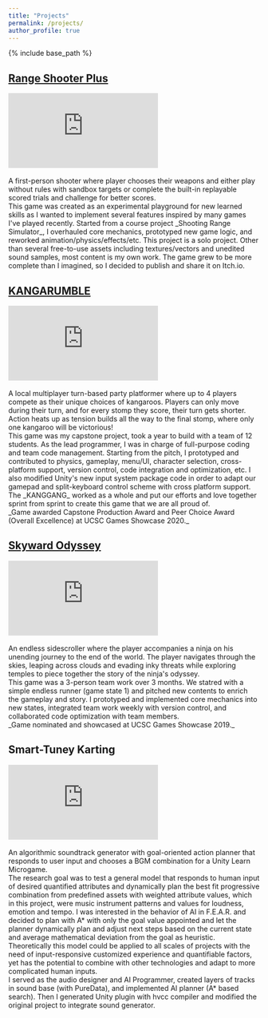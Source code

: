 ```yaml
---
title: "Projects"
permalink: /projects/
author_profile: true
---
```


{% include base_path %}


## [Range Shooter Plus](https://ccd729.itch.io/range-shooter-plus)

<div style="max-width: 560px"><iframe src="https://www.youtube.com/embed/byxF5zNNaDE" title="YouTube video player" frameborder="0" allow="accelerometer; autoplay; clipboard-write; encrypted-media; gyroscope; picture-in-picture" allowfullscreen></iframe></div>
<br>
A first-person shooter where player chooses their weapons and either play without rules with sandbox targets or complete the built-in replayable scored trials and challenge for better scores. 
<br>
This game was created as an experimental playground for new learned skills as I wanted to implement several features inspired by many games I've played recently. Started from a course project _Shooting Range Simulator_, I overhauled core mechanics, prototyped new game logic, and reworked animation/physics/effects/etc. This project is a solo project. Other than several free-to-use assets including textures/vectors and unedited sound samples, most content is my own work. The game grew to be more complete than I imagined, so I decided to publish and share it on Itch.io.


## [KANGARUMBLE](https://www.kangarumble.com/)

<div style="max-width: 560px"><iframe src="https://www.youtube.com/embed/bO-pFA_Xl3I" title="YouTube video player" frameborder="0" allow="accelerometer; autoplay; clipboard-write; encrypted-media; gyroscope; picture-in-picture" allowfullscreen></iframe></div>
<br>
A local multiplayer turn-based party platformer where up to 4 players compete as their unique choices of kangaroos. Players can only move during their turn, and for every stomp they score, their turn gets shorter. Action heats up as tension builds all the way to the final stomp, where only one kangaroo will be victorious!
<br>
This game was my capstone project, took a year to build with a team of 12 students. As the lead programmer, I was in charge of full-purpose coding and team code management. Starting from the pitch, I prototyped and contributed to physics, gameplay, menu/UI, character selection, cross-platform support, version control, code integration and optimization, etc. I also modified Unity's new input system package code in order to adapt our gamepad and split-keyboard control scheme with cross platform support. The _KANGGANG_ worked as a whole and put our efforts and love together sprint from sprint to create this game that we are all proud of.
<br>
_Game awarded Capstone Production Award and Peer Choice Award (Overall Excellence) at UCSC Games Showcase 2020._


## [Skyward Odyssey](https://hpaing.itch.io/skyward-odyssey)

<div style="max-width: 560px"><iframe src="https://www.youtube.com/embed/q5_rguiviks" title="YouTube video player" frameborder="0" allow="accelerometer; autoplay; clipboard-write; encrypted-media; gyroscope; picture-in-picture" allowfullscreen></iframe></div>
<br>
An endless sidescroller where the player accompanies a ninja on his unending journey to the end of the world. The player navigates through the skies, leaping across clouds and evading inky threats while exploring temples to piece together the story of the ninja's odyssey.
<br>
This game was a 3-person team work over 3 months. We statred with a simple endless runner (game state 1) and pitched new contents to enrich the gameplay and story. I prototyped and implemented core mechanics into new states, integrated team work weekly with version control, and collaborated code optimization with team members.
<br>
_Game nominated and showcased at UCSC Games Showcase 2019._

## Smart-Tuney Karting

<div style="max-width: 560px"><iframe src="https://www.youtube.com/embed/LeObdbd_d5o" title="YouTube video player" frameborder="0" allow="accelerometer; autoplay; clipboard-write; encrypted-media; gyroscope; picture-in-picture" allowfullscreen></iframe></div>
<br>
An algorithmic soundtrack generator with goal-oriented action planner that responds to user input and chooses a BGM combination for a Unity Learn Microgame.
<br>
The research goal was to test a general model that responds to human input of desired quantified attributes and dynamically plan the best fit progressive combination from predefined assets with weighted attribute values, which in this project, were music instrument patterns and values for loudness, emotion and tempo. I was interested in the behavior of AI in F.E.A.R. and decided to plan with A* with only the goal value appointed and let the planner dynamically plan and adjust next steps based on the current state and average mathematical deviation from the goal as heuristic. Theoretically this model could be applied to all scales of projects with the need of input-responsive customized experience and quantifiable factors, yet has the potential to combine with other technologies and adapt to more complicated human inputs. 
<br>
I served as the audio designer and AI Programmer, created layers of tracks in sound base (with PureData), and implemented AI planner (A* based search). Then I generated Unity plugin with hvcc compiler and modified the original project to integrate sound generator.


